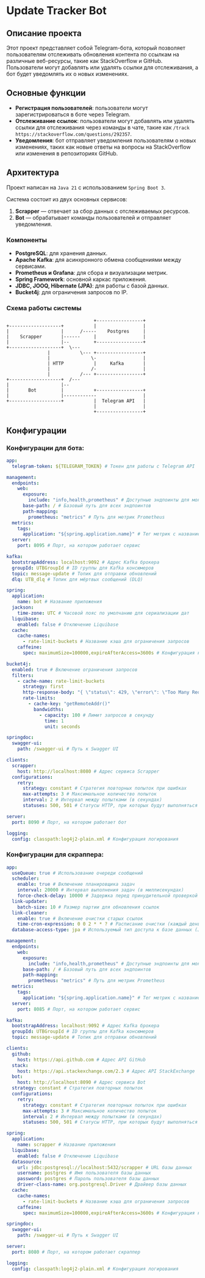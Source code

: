 # Update Tracker Bot

## Описание проекта

Этот проект представляет собой Telegram-бота, который позволяет пользователям отслеживать обновления контента по ссылкам на различные веб-ресурсы, такие как StackOverflow и GitHub. Пользователи могут добавлять или удалять ссылки для отслеживания, а бот будет уведомлять их о новых изменениях.

## Основные функции

- **Регистрация пользователей**: пользователи могут зарегистрироваться в боте через Telegram.
- **Отслеживание ссылок**: пользователи могут добавлять или удалять ссылки для отслеживания через команды в чате, такие как `/track https://stackoverflow.com/questions/292357`.
- **Уведомления**: бот отправляет уведомления пользователям о новых изменениях, таких как новые ответы на вопросы на StackOverflow или изменения в репозиториях GitHub.

## Архитектура
Проект написан на `Java 21` с использованием `Spring Boot 3`.

Система состоит из двух основных сервисов:
1. **Scrapper** — отвечает за сбор данных с отслеживаемых ресурсов.
2. **Bot** — обрабатывает команды пользователей и отправляет уведомления.

### Компоненты

- **PostgreSQL**: для хранения данных.
- **Apache Kafka**: для асинхронного обмена сообщениями между сервисами.
- **Prometheus и Grafana**: для сбора и визуализации метрик.
- **Spring Framework**: основной каркас приложения.
- **JDBC, JOOQ, Hibernate (JPA)**: для работы с базой данных.
- **Bucket4j**: для ограничения запросов по IP.

### Схема работы системы

```
                                +-----------------+
+-------------------+           |                 |
|                   |      /-----    Postgres     |
|    Scrapper       |------     |                 |
|                   |--         +-----------------+
+-------------------+  \---
               |           \--- +-----------------+
               |               \-                 |
               | HTTP           |     Kafka       |
               |               /-                 |
               |           /--- +-----------------+
+-------------------+  /---
|                   |--
|       Bot         |           +-----------------+
|                   |------------                 |
+-------------------+           |  Telegram API   |
                                |                 |
                                +-----------------+
```

## Конфигурации

### Конфигурации для бота:

```yaml
app:
  telegram-token: ${TELEGRAM_TOKEN} # Токен для работы с Telegram API

management:
  endpoints:
    web:
      exposure:
        include: "info,health,prometheus" # Доступные эндпоинты для мониторинга
      base-path: / # Базовый путь для всех эндпоинтов
      path-mapping:
        prometheus: "metrics" # Путь для метрик Prometheus
  metrics:
    tags:
      application: "${spring.application.name}" # Тег метрик с названием приложения
  server:
    port: 8095 # Порт, на котором работает сервис

kafka:
  bootstrapAddress: localhost:9092 # Адрес Kafka брокера
  groupId: UTBGroupId # ID группы для Kafka консюмеров
  topic: message-update # Топик для отправки обновлений
  dlq: UTB_dlq # Топик для мёртвых сообщений (DLQ)

spring:
  application:
    name: bot # Название приложения
  jackson:
    time-zone: UTC # Часовой пояс по умолчанию для сериализации дат
  liquibase:
    enabled: false # Отключение Liquibase
  cache:
    cache-names:
      - rate-limit-buckets # Название кэша для ограничения запросов
    caffeine:
      spec: maximumSize=100000,expireAfterAccess=3600s # Конфигурация кэша Caffeine

bucket4j:
  enabled: true # Включение ограничения запросов
  filters:
    - cache-name: rate-limit-buckets
      strategy: first
      http-response-body: "{ \"status\": 429, \"error\": \"Too Many Requests\", \"message\": \"You have exhausted your API Request Quota\" }"
      rate-limits:
        - cache-key: "getRemoteAddr()"
          bandwidths:
            - capacity: 100 # Лимит запросов в секунду
              time: 1
              unit: seconds

springdoc:
  swagger-ui:
    path: /swagger-ui # Путь к Swagger UI

clients:
  scrapper:
    host: http://localhost:8080 # Адрес сервиса Scrapper
  configurations:
    retry:
      strategy: constant # Стратегия повторных попыток при ошибках
      max-attempts: 3 # Максимальное количество попыток
      interval: 2 # Интервал между попытками (в секундах)
      statuses: 500, 501 # Статусы HTTP, при которых будут выполняться повторные попытки

server:
  port: 8090 # Порт, на котором работает бот

logging:
  config: classpath:log4j2-plain.xml # Конфигурация логирования
```

### Конфигурации для скраппера:

```yaml
app:
  useQueue: true # Использование очереди сообщений
  scheduler:
    enable: true # Включение планировщика задач
    interval: 20000 # Интервал выполнения задач (в миллисекундах)
    force-check-delay: 10000 # Задержка перед принудительной проверкой
  link-updater:
    batch-size: 10 # Размер партии для обновления ссылок
  link-cleaner:
    enable: true # Включение очистки старых ссылок
    time-cron-expression: 0 0 2 * * ? # Расписание очистки (каждый день в 2:00)
  database-access-type: jpa # Используемый тип доступа к базе данных (JPA)

management:
  endpoints:
    web:
      exposure:
        include: "info,health,prometheus" # Доступные эндпоинты для мониторинга
      base-path: / # Базовый путь для всех эндпоинтов
      path-mapping:
        prometheus: "metrics" # Путь для метрик Prometheus
  metrics:
    tags:
      application: "${spring.application.name}" # Тег метрик с названием приложения
  server:
    port: 8085 # Порт, на котором работает сервис

kafka:
  bootstrapAddress: localhost:9092 # Адрес Kafka брокера
  groupId: UTBGroupId # ID группы для Kafka консюмеров
  topic: message-update # Топик для отправки обновлений

clients:
  github:
    host: https://api.github.com # Адрес API GitHub
  stack:
    host: https://api.stackexchange.com/2.3 # Адрес API StackExchange
  bot:
    host: http://localhost:8090 # Адрес сервиса Bot
  strategy: constant # Стратегия повторных попыток
  configurations:
    retry:
      strategy: constant # Стратегия повторных попыток при ошибках
      max-attempts: 3 # Максимальное количество попыток
      interval: 2 # Интервал между попытками (в секундах)
      statuses: 500, 501 # Статусы HTTP, при которых будут выполняться повторные попытки

spring:
  application:
    name: scrapper # Название приложения
  liquibase:
    enabled: false # Отключение Liquibase
  datasource:
    url: jdbc:postgresql://localhost:5432/scrapper # URL базы данных
    username: postgres # Имя пользователя базы данных
    password: postgres # Пароль пользователя базы данных
    driver-class-name: org.postgresql.Driver # Драйвер базы данных
  cache:
    cache-names:
      - rate-limit-buckets # Название кэша для ограничения запросов
    caffeine:
      spec: maximumSize=100000,expireAfterAccess=3600s # Конфигурация кэша Caffeine

springdoc:
  swagger-ui:
    path: /swagger-ui # Путь к Swagger UI

server:
  port: 8080 # Порт, на котором работает скраппер

logging:
  config: classpath:log4j2-plain.xml # Конфигурация логирования
```
